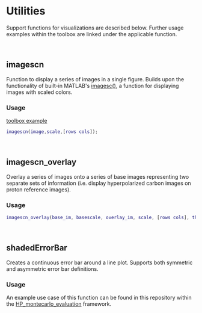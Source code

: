 # Utilities
Support functions for visualizations are described below.
Further usage examples within the toolbox are linked under
the applicable function.
<p>&nbsp;</p>

## imagescn
Function to display a series of images in a single figure.
Builds upon the functionality of built-in MATLAB's
[imagesc()](https://www.mathworks.com/help/matlab/ref/imagesc.html), a function for displaying images with
scaled colors.

### Usage
[toolbox example](https://github.com/LarsonLab/hyperpolarized-mri-toolbox/blob/34536b21f67cb074ae6cfc335f32c61c278a206a/reconstruction/Local%20Low%20Rank%20plus%20Sparse/Retrospective_Simulations/t2mapping_urea_LplusS_pca.m#L523)
``` matlab
imagescn(image,scale,[rows cols]);
```

<p>&nbsp;</p>

## imagescn_overlay
Overlay a series of images onto a series of base images
representing two separate sets of information (i.e. display
hyperpolarized carbon images on proton reference images).

### Usage
``` matlab
imagescn_overlay(base_im, basescale, overlay_im, scale, [rows cols], threshold, transparency, overlay_colormap, FigureWidth, colorbarFlag);
```

<p>&nbsp;</p>

## shadedErrorBar
Creates a continuous error bar around a line plot. Supports
both symmetric and asymmetric error bar definitions.

### Usage
An example use case of this function can be found in this
repository within the 
[HP_montecarlo_evaluation](https://github.com/LarsonLab/hyperpolarized-mri-toolbox/blob/4318de2df677dbd1e6c9aed10acc97d4cf568c1e/simulations/HP_montecarlo_evaluation.m#L446) framework.